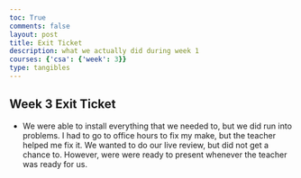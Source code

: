 ```yaml
---
toc: True
comments: false
layout: post
title: Exit Ticket
description: what we actually did during week 1
courses: {'csa': {'week': 3}}
type: tangibles
---
```


## Week 3 Exit Ticket
- We were able to install everything that we needed to, but we did run into problems. I had to go to office hours to fix my make, but the teacher helped me fix it. We wanted to do our live review, but did not get a chance to. However, were were ready to present whenever the teacher was ready for us. 